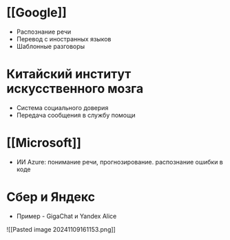 # [[Google]]
- Распознание речи
- Перевод с иностранных языков
- Шаблонные разговоры

# Китайский институт искусственного мозга
- Система социального доверия
- Передача сообщения в службу помощи

# [[Microsoft]]
- ИИ Azure: понимание речи, прогнозирование. распознание ошибки в коде

# Сбер и Яндекс
- Пример - GigaChat и Yandex Alice

![[Pasted image 20241109161153.png]]